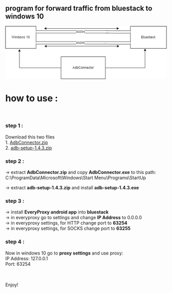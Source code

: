 <h2>program for forward traffic from bluestack to windows 10</h2>
<img src="./adb.png">

<h1>how to use :</h1><br>
<h3>step 1 :</h3> 
Download this two files <br>
1. <a href="https://github.com/Alireza-Ghavabesh/adb/files/13185843/AdbConnector.zip">AdbConnector.zip</a><br>
2. <a href="https://github.com/Alireza-Ghavabesh/adb/files/13185843/AdbConnector.zip">adb-setup-1.4.3.zip</a><br>
<h3>step 2 :</h3>
-> extract <b> AdbConnector.zip</b>  and copy <b>AdbConnector.exe</b> to this path:<br>
C:\ProgramData\Microsoft\Windows\Start Menu\Programs\StartUp<br>

-> extract  <b>adb-setup-1.4.3.zip</b>  and install <b>adb-setup-1.4.3.exe</b>

<h3>step 3 :</h3>
-> install <b>EveryProxy android app</b> into <b>bluestack</b><br>
-> in everyproxy go to settings and change <b>IP Address</b> to 0.0.0.0 <br>
-> in everyproxy settings, for HTTP change port to <b>63254</b> <br>
-> in everyproxy settings, for SOCKS change port to <b>63255</b> <br>
<h3>step 4 :</h3>
Now in windows 10 go to <b>proxy settings</b> and use proxy: <br>
IP Address: 127.0.0.1 <br>
Port: 63254 <br>
<br><br>

Enjoy!
